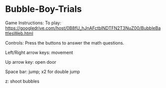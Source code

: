 # Bubble-Boy-Trials

Game Instructions: 
  To play: https://googledrive.com/host/0B8fU_hJnAFctblNDTFN2T3NuZ00/BubbleBattlesWeb.html
  
Controls:
  Press the buttons to answer the math questions.
  
  Left/Right arrow keys: movement
  
  Up arrow key: open door
  
  Space bar: jump; x2 for double jump 
  
  z: shoot bubbles
